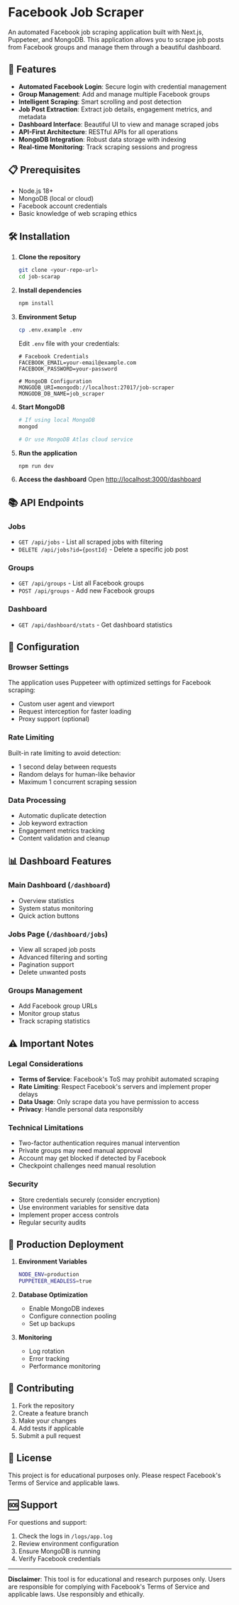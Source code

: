 # Facebook Job Scraper

An automated Facebook job scraping application built with Next.js, Puppeteer, and MongoDB. This application allows you to scrape job posts from Facebook groups and manage them through a beautiful dashboard.

## 🚀 Features

- **Automated Facebook Login**: Secure login with credential management
- **Group Management**: Add and manage multiple Facebook groups
- **Intelligent Scraping**: Smart scrolling and post detection
- **Job Post Extraction**: Extract job details, engagement metrics, and metadata
- **Dashboard Interface**: Beautiful UI to view and manage scraped jobs
- **API-First Architecture**: RESTful APIs for all operations
- **MongoDB Integration**: Robust data storage with indexing
- **Real-time Monitoring**: Track scraping sessions and progress

## 📋 Prerequisites

- Node.js 18+ 
- MongoDB (local or cloud)
- Facebook account credentials
- Basic knowledge of web scraping ethics

## 🛠️ Installation

1. **Clone the repository**
   ```bash
   git clone <your-repo-url>
   cd job-scarap
   ```

2. **Install dependencies**
   ```bash
   npm install
   ```

3. **Environment Setup**
   ```bash
   cp .env.example .env
   ```
   
   Edit `.env` file with your credentials:
   ```env
   # Facebook Credentials
   FACEBOOK_EMAIL=your-email@example.com
   FACEBOOK_PASSWORD=your-password
   
   # MongoDB Configuration
   MONGODB_URI=mongodb://localhost:27017/job-scraper
   MONGODB_DB_NAME=job_scraper
   ```

4. **Start MongoDB**
   ```bash
   # If using local MongoDB
   mongod
   
   # Or use MongoDB Atlas cloud service
   ```

5. **Run the application**
   ```bash
   npm run dev
   ```

6. **Access the dashboard**
   Open [http://localhost:3000/dashboard](http://localhost:3000/dashboard)

## 📚 API Endpoints

### Jobs
- `GET /api/jobs` - List all scraped jobs with filtering
- `DELETE /api/jobs?id={postId}` - Delete a specific job post

### Groups  
- `GET /api/groups` - List all Facebook groups
- `POST /api/groups` - Add new Facebook groups

### Dashboard
- `GET /api/dashboard/stats` - Get dashboard statistics

## 🔧 Configuration

### Browser Settings
The application uses Puppeteer with optimized settings for Facebook scraping:
- Custom user agent and viewport
- Request interception for faster loading
- Proxy support (optional)

### Rate Limiting
Built-in rate limiting to avoid detection:
- 1 second delay between requests
- Random delays for human-like behavior
- Maximum 1 concurrent scraping session

### Data Processing
- Automatic duplicate detection
- Job keyword extraction
- Engagement metrics tracking
- Content validation and cleanup

## 📊 Dashboard Features

### Main Dashboard (`/dashboard`)
- Overview statistics
- System status monitoring
- Quick action buttons

### Jobs Page (`/dashboard/jobs`)
- View all scraped job posts
- Advanced filtering and sorting
- Pagination support
- Delete unwanted posts

### Groups Management
- Add Facebook group URLs
- Monitor group status
- Track scraping statistics

## ⚠️ Important Notes

### Legal Considerations
- **Terms of Service**: Facebook's ToS may prohibit automated scraping
- **Rate Limiting**: Respect Facebook's servers and implement proper delays
- **Data Usage**: Only scrape data you have permission to access
- **Privacy**: Handle personal data responsibly

### Technical Limitations
- Two-factor authentication requires manual intervention
- Private groups may need manual approval
- Account may get blocked if detected by Facebook
- Checkpoint challenges need manual resolution

### Security
- Store credentials securely (consider encryption)
- Use environment variables for sensitive data
- Implement proper access controls
- Regular security audits

## 🚀 Production Deployment

1. **Environment Variables**
   ```bash
   NODE_ENV=production
   PUPPETEER_HEADLESS=true
   ```

2. **Database Optimization**
   - Enable MongoDB indexes
   - Configure connection pooling
   - Set up backups

3. **Monitoring**
   - Log rotation
   - Error tracking
   - Performance monitoring

## 🤝 Contributing

1. Fork the repository
2. Create a feature branch
3. Make your changes
4. Add tests if applicable
5. Submit a pull request

## 📄 License

This project is for educational purposes only. Please respect Facebook's Terms of Service and applicable laws.

## 🆘 Support

For questions and support:
1. Check the logs in `/logs/app.log`
2. Review environment configuration
3. Ensure MongoDB is running
4. Verify Facebook credentials

---

**Disclaimer**: This tool is for educational and research purposes only. Users are responsible for complying with Facebook's Terms of Service and applicable laws. Use responsibly and ethically.
